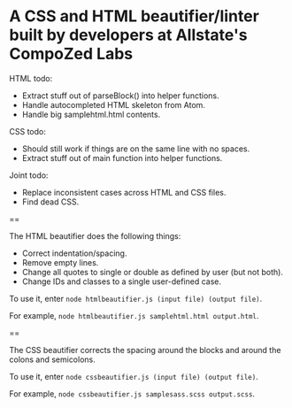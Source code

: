 # A CSS and HTML beautifier/linter built by developers at Allstate's CompoZed Labs

HTML todo:
- Extract stuff out of parseBlock() into helper functions.
- Handle autocompleted HTML skeleton from Atom.
- Handle big samplehtml.html contents.

CSS todo:
- Should still work if things are on the same line with no spaces.
- Extract stuff out of main function into helper functions.

Joint todo:
- Replace inconsistent cases across HTML and CSS files.
- Find dead CSS.

==

The HTML beautifier does the following things:
- Correct indentation/spacing.
- Remove empty lines.
- Change all quotes to single or double as defined by user (but not both).
- Change IDs and classes to a single user-defined case.

To use it, enter `node htmlbeautifier.js (input file) (output file)`.

For example, `node htmlbeautifier.js samplehtml.html output.html`.

==

The CSS beautifier corrects the spacing around the blocks and around the colons and semicolons.

To use it, enter `node cssbeautifier.js (input file) (output file)`.

For example, `node cssbeautifier.js samplesass.scss output.scss`.
